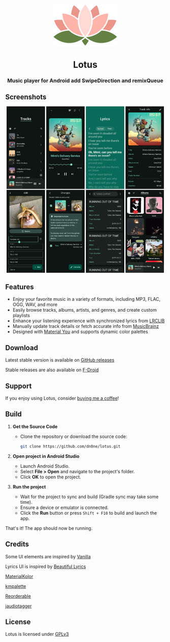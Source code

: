 <div align="center">
  <img src="fastlane/metadata/android/en-US/images/icon-fit.png" width="200px" />

  # Lotus

  ### Music player for Android  add SwipeDirection and remixQueue
  
</div>

## Screenshots

<div align="center">
  <div>
    <img src="fastlane/metadata/android/en-US/images/phoneScreenshots/1.png" width="24%" />
    <img src="fastlane/metadata/android/en-US/images/phoneScreenshots/2.png" width="24%" />
    <img src="fastlane/metadata/android/en-US/images/phoneScreenshots/3.png" width="24%" />
    <img src="fastlane/metadata/android/en-US/images/phoneScreenshots/4.png" width="24%" />
    <img src="fastlane/metadata/android/en-US/images/phoneScreenshots/5.png" width="24%" />
    <img src="fastlane/metadata/android/en-US/images/phoneScreenshots/6.png" width="24%" />
    <img src="fastlane/metadata/android/en-US/images/phoneScreenshots/7.png" width="24%" />
    <img src="fastlane/metadata/android/en-US/images/phoneScreenshots/8.png" width="24%" />
  </div>
</div>

## Features
- Enjoy your favorite music in a variety of formats, including MP3, FLAC, OGG, WAV, and more
- Easily browse tracks, albums, artists, and genres, and create custom playlists
- Enhance your listening experience with synchronized lyrics from [LRCLIB](https://lrclib.net/)
- Manually update track details or fetch accurate info from [MusicBrainz](https://musicbrainz.org/)
- Designed with [Material You](https://m3.material.io/) and supports dynamic color palettes

## Download
Latest stable version is available on [GitHub releases](https://github.com/dn0ne/lotus/releases/latest)

Stable releases are also available on [F-Droid](https://f-droid.org/packages/com.dn0ne.lotus)

## Support
If you enjoy using Lotus, consider [buying me a coffee](https://en.liberapay.com/dn0ne/donate)!

## Build
1. **Get the Source Code**  
   - Clone the repository or download the source code:
     ```bash
     git clone https://github.com/dn0ne/lotus.git
     ```

2. **Open project in Android Studio**  
   - Launch Android Studio.  
   - Select **File > Open** and navigate to the project's folder.  
   - Click **OK** to open the project.

3. **Run the project**  
   - Wait for the project to sync and build (Gradle sync may take some time).  
   - Ensure a device or emulator is connected.  
   - Click the **Run** button or press `Shift + F10` to build and launch the app.  

That's it! The app should now be running. 

## Credits
Some UI elements are inspired by [Vanilla](https://github.com/vanilla-music/vanilla)

Lyrics UI is inspired by [Beautiful Lyrics](https://github.com/surfbryce/beautiful-lyrics)

[MaterialKolor](https://github.com/jordond/materialkolor)

[kmpalette](https://github.com/jordond/kmpalette)

[Reorderable](https://github.com/Calvin-LL/Reorderable)

[jaudiotagger](https://bitbucket.org/ijabz/jaudiotagger/src/master/)

## License
Lotus is licensed under [GPLv3](LICENSE.md)
